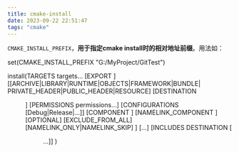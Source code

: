 ```yaml
---
title: cmake-install
date: 2023-09-22 22:51:47
tags: "cmake"
---
```


`CMAKE_INSTALL_PREFIX`，**用于指定cmake install时的相对地址前缀**。用法如：





set(CMAKE_INSTALL_PREFIX "G:/MyProject/GitTest")



install(TARGETS targets... [EXPORT <export-name>]
        [[ARCHIVE|LIBRARY|RUNTIME|OBJECTS|FRAMEWORK|BUNDLE|
          PRIVATE_HEADER|PUBLIC_HEADER|RESOURCE]
         [DESTINATION <dir>]
         [PERMISSIONS permissions...]
         [CONFIGURATIONS [Debug|Release|...]]
         [COMPONENT <component>]
         [NAMELINK_COMPONENT <component>]
         [OPTIONAL] [EXCLUDE_FROM_ALL]
         [NAMELINK_ONLY|NAMELINK_SKIP]
        ] [...]
        [INCLUDES DESTINATION [<dir> ...]]
        )
